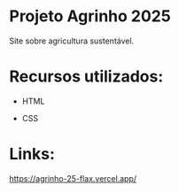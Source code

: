# Projeto Agrinho 2025
Site sobre agricultura sustentável.

# Recursos utilizados:
- HTML

- CSS

# Links:
https://agrinho-25-flax.vercel.app/
